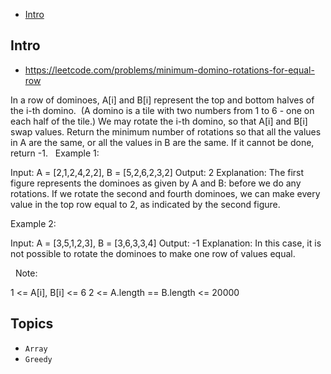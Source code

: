 - [Intro](#intro)

## Intro

- https://leetcode.com/problems/minimum-domino-rotations-for-equal-row

In a row of dominoes, A[i] and B[i] represent the top and bottom halves of the i-th domino.  (A domino is a tile with two numbers from 1 to 6 - one on each half of the tile.)
We may rotate the i-th domino, so that A[i] and B[i] swap values.
Return the minimum number of rotations so that all the values in A are the same, or all the values in B are the same.
If it cannot be done, return -1.
 
Example 1:


Input: A = [2,1,2,4,2,2], B = [5,2,6,2,3,2]
Output: 2
Explanation: 
The first figure represents the dominoes as given by A and B: before we do any rotations.
If we rotate the second and fourth dominoes, we can make every value in the top row equal to 2, as indicated by the second figure.

Example 2:

Input: A = [3,5,1,2,3], B = [3,6,3,3,4]
Output: -1
Explanation: 
In this case, it is not possible to rotate the dominoes to make one row of values equal.

 
Note:

1 <= A[i], B[i] <= 6
2 <= A.length == B.length <= 20000



## Topics

- `Array`
- `Greedy`


